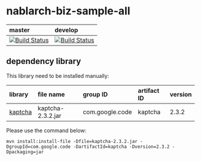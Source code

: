 # nablarch-biz-sample-all

| master | develop |
|:-----------|:------------|
|[![Build Status](https://travis-ci.org/nablarch/nablarch-biz-sample-all.svg?branch=master)](https://travis-ci.org/nablarch/nablarch-biz-sample-all)|[![Build Status](https://travis-ci.org/nablarch/nablarch-biz-sample-all.svg?branch=develop)](https://travis-ci.org/nablarch/nablarch-biz-sample-all)|

## dependency library

This library need to be installed manually:

|library             |file name        |group ID       |artifact ID          |version   |
|:-------------------|:----------------|:--------------|:--------------------|:------------|
|[kaptcha](https://code.google.com/archive/p/kaptcha/downloads) |kaptcha-2.3.2.jar |com.google.code |kaptcha              |2.3.2        |

Please use the command below:

```
mvn install:install-file -Dfile=kaptcha-2.3.2.jar -DgroupId=com.google.code -DartifactId=kaptcha -Dversion=2.3.2 -Dpackaging=jar
```

